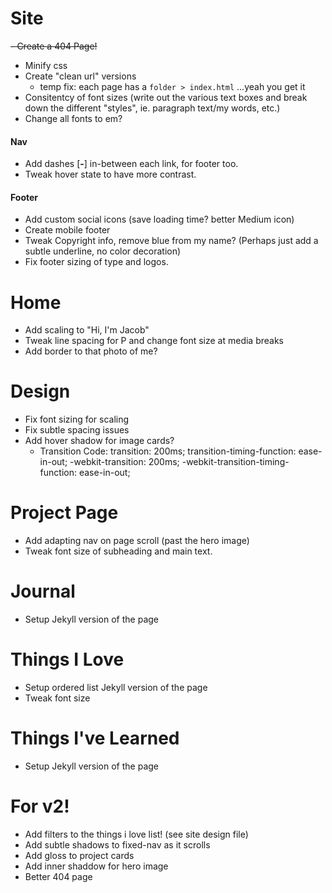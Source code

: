 # Site
~~- Create a 404 Page!~~
- Minify css
- Create "clean url" versions
    - temp fix: each page has a `folder > index.html` ...yeah you get it
- Consitentcy of font sizes (write out the various text boxes and break down the different "styles", ie. paragraph text/my words, etc.)
- Change all fonts to em? 


#### Nav
- Add dashes [**-**] in-between each link, for footer too.
- Tweak hover state to have more contrast.

#### Footer
- Add custom social icons (save loading time? better Medium icon)
- Create mobile footer
- Tweak Copyright info, remove blue from my name? (Perhaps just add a subtle underline, no color decoration)
- Fix footer sizing of type and logos.


# Home
- Add scaling to "Hi, I'm Jacob"
- Tweak line spacing for P and change font size at media breaks
- Add border to that photo of me?

# Design
- Fix font sizing for scaling
- Fix subtle spacing issues
- Add hover shadow for image cards?
    - Transition Code:
            transition: 200ms;
            transition-timing-function: ease-in-out;
            -webkit-transition: 200ms;
            -webkit-transition-timing-function: ease-in-out;

# Project Page
- Add adapting nav on page scroll (past the hero image)
- Tweak font size of subheading and main text.

# Journal
- Setup Jekyll version of the page

# Things I Love
- Setup ordered list Jekyll version of the page
- Tweak font size

# Things I've Learned
- Setup Jekyll version of the page


# For v2!
- Add filters to the things i love list! (see site design file)
- Add subtle shadows to fixed-nav as it scrolls
- Add gloss to project cards
- Add inner shaddow for hero image
- Better 404 page


